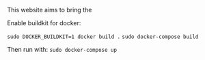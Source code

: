 This website aims to bring the 

Enable buildkit for docker:

```sudo DOCKER_BUILDKIT=1 docker build .```
```sudo docker-compose build```

Then run with:
```sudo docker-compose up```